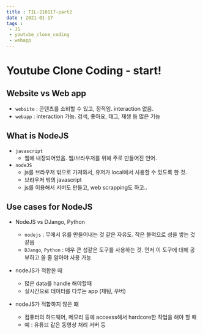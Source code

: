 ```yaml
---
title : TIL-210117-part2 
date : 2021-01-17
tags :
 - JS
 - youtube_clone_coding
 - webapp
---
```


# Youtube Clone Coding - start!

## Website vs Web app
* `website` : 콘텐츠를 소비할 수 있고, 정적임. interaction 없음.
* `webapp` : interaction 가능. 검색, 좋아요, 태그, 재생 등 많은 기능

## What is NodeJS

* `javascript`
    * 웹에 내장되어있음. 웹/브라우저를 위해 주로 만들어진 언어.
* `nodeJS`
    * js를 브라우저 밖으로 가져와서, 유저가 local에서 사용할 수 있도록 한 것.
    * 브라우저 밖의 javascript
    * js를 이용해서 서버도 만들고, web scrapping도 하고..


## Use cases for NodeJS
* NodeJS vs DJango, Python
    * `nodejs` : 무에서 유를 만들어내는 것 같은 자유도. 작은 블럭으로 성을 쌓는 것 같음
    * `DJango`, `Python` : 매우 큰 성같은 도구를 사용하는 것. 먼저 이 도구에 대해 공부하고 쓸 줄 알아야 사용 가능

* nodeJS가 적합한 때
    * 많은 data를 handle 해야할때
    * 실시간으로 데이터를 다루는 app (채팅, 우버)

* nodeJS가 적합하지 않은 떄
    * 컴퓨터의 하드웨어, 메모리 등에 acceess해서 hardcore한 작업을 해야 할 때
    * 예 : 유튜브 같은 동영상 처리 서버 등
